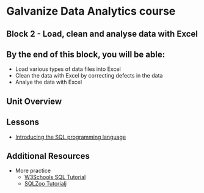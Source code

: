 # Galvanize Data Analytics course
## Block 2 - Load, clean and analyse data with Excel

## By the end of this block, you will be able:
* Load various types of data files into Excel
* Clean the data with Excel by correcting defects in the data
* Analye the data with Excel 

## Unit Overview 


## Lessons

* [Introducing the SQL programming language](/the_sql_data_query_language.md) <br>


## Additional Resources

* More practice
  * [W3Schools SQL Tutorial](https://www.w3schools.com/sql/default.asp)
  * [SQLZoo Tutorial](http://sqlzoo.net/)j
